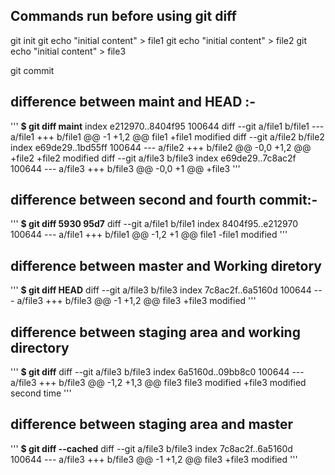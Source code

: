 ## Commands run before using git diff
git init
git echo "initial content" > file1
git echo "initial content" > file2
git echo "initial content" > file3

git commit 

## difference between maint and HEAD :-

'''
**$ git diff maint**
index e212970..8404f95 100644 
diff --git a/file1 b/file1 
--- a/file1 
+++ b/file1 
@@ -1 +1,2 @@ 
 file1 
+file1 modified 
diff --git a/file2 b/file2 
index e69de29..1bd55ff 100644 
--- a/file2 
+++ b/file2 
@@ -0,0 +1,2 @@ 
+file2 
+file2 modified 
diff --git a/file3 b/file3 
index e69de29..7c8ac2f 100644 
--- a/file3 
+++ b/file3 
@@ -0,0 +1 @@ 
+file3 
'''

## difference between second and fourth commit:-

'''
**$ git diff 5930 95d7**
diff --git a/file1 b/file1
index 8404f95..e212970 100644
--- a/file1
+++ b/file1
@@ -1,2 +1 @@
 file1
-file1 modified
'''

## difference between master and Working diretory

'''
**$ git diff HEAD**
diff --git a/file3 b/file3
index 7c8ac2f..6a5160d 100644
--- a/file3
+++ b/file3
@@ -1 +1,2 @@
 file3
+file3 modified
'''

## difference between staging area and working directory
'''
**$ git diff**
diff --git a/file3 b/file3
index 6a5160d..09bb8c0 100644
--- a/file3
+++ b/file3
@@ -1,2 +1,3 @@
 file3
 file3 modified
+file3 modified second time
'''

## difference between staging area and master
'''
**$ git diff --cached**
diff --git a/file3 b/file3
index 7c8ac2f..6a5160d 100644
--- a/file3
+++ b/file3
@@ -1 +1,2 @@
 file3
+file3 modified
'''